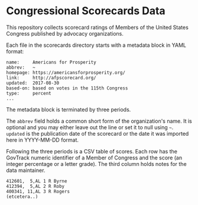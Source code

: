 Congressional Scorecards Data
=============================

This repository collects scorecard ratings of Members of the United States Congress published by
advocacy organizations.

Each file in the scorecards directory starts with a metadata block in YAML format:

	name:     Americans for Prosperity
	abbrev:   ~
	homepage: https://americansforprosperity.org/
	link:     http://afpscorecard.org/
	updated:  2017-08-30
	based-on: based on votes in the 115th Congress
	type:     percent
	...

The metadata block is terminated by three periods.

The `abbrev` field holds a common short form of the organization's name. It is optional and you may either leave out the line or set it to null using `~`. `updated` is the publication date of the scorecard or the date it was imported here in YYYY-MM-DD format.

Following the three periods is a CSV table of scores. Each row has
the GovTrack numeric identifier of a Member of Congress and the score (an integer
percentage or a letter grade). The third column holds notes for the data maintainer.

	412601,  5,AL 1 R Byrne
	412394,  5,AL 2 R Roby
	400341, 11,AL 3 R Rogers
	(etcetera..)
